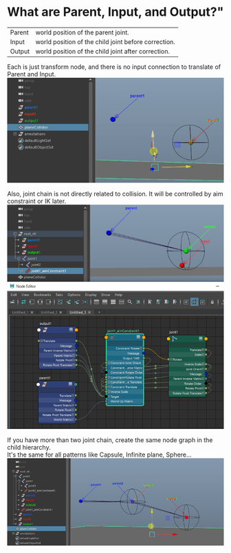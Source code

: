# What are Parent, Input, and Output?"

|||
|---|---|
|Parent|world position of the parent joint.|
|Input|world position of the child joint before correction.|
|Output|world position of the child joint after correction.|

Each is just transform node, and there is no input connection to translate of Parent and Input.
![ex_01.gif](images/explanation_of_parent_input_output/ex_01.gif)

Also, joint chain is not directly related to collision. It will be controlled by aim constraint or IK later.
![ex_02.png](images/explanation_of_parent_input_output/ex_02.png)

If you have more than two joint chain, create the same node graph in the child hierarchy.  
It's the same for all patterns like Capsule, Infinite plane, Sphere...
![ex_03.gif](images/explanation_of_parent_input_output/ex_03.gif)